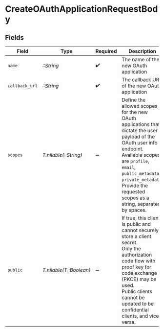 # CreateOAuthApplicationRequestBody


## Fields

| Field                                                                                                                                                                                                                                                                  | Type                                                                                                                                                                                                                                                                   | Required                                                                                                                                                                                                                                                               | Description                                                                                                                                                                                                                                                            | Example                                                                                                                                                                                                                                                                |
| ---------------------------------------------------------------------------------------------------------------------------------------------------------------------------------------------------------------------------------------------------------------------- | ---------------------------------------------------------------------------------------------------------------------------------------------------------------------------------------------------------------------------------------------------------------------- | ---------------------------------------------------------------------------------------------------------------------------------------------------------------------------------------------------------------------------------------------------------------------- | ---------------------------------------------------------------------------------------------------------------------------------------------------------------------------------------------------------------------------------------------------------------------- | ---------------------------------------------------------------------------------------------------------------------------------------------------------------------------------------------------------------------------------------------------------------------- |
| `name`                                                                                                                                                                                                                                                                 | *::String*                                                                                                                                                                                                                                                             | :heavy_check_mark:                                                                                                                                                                                                                                                     | The name of the new OAuth application                                                                                                                                                                                                                                  |                                                                                                                                                                                                                                                                        |
| `callback_url`                                                                                                                                                                                                                                                         | *::String*                                                                                                                                                                                                                                                             | :heavy_check_mark:                                                                                                                                                                                                                                                     | The callback URL of the new OAuth application                                                                                                                                                                                                                          |                                                                                                                                                                                                                                                                        |
| `scopes`                                                                                                                                                                                                                                                               | *T.nilable(::String)*                                                                                                                                                                                                                                                  | :heavy_minus_sign:                                                                                                                                                                                                                                                     | Define the allowed scopes for the new OAuth applications that dictate the user payload of the OAuth user info endpoint. Available scopes are `profile`, `email`, `public_metadata`, `private_metadata`. Provide the requested scopes as a string, separated by spaces. | profile email public_metadata                                                                                                                                                                                                                                          |
| `public`                                                                                                                                                                                                                                                               | *T.nilable(T::Boolean)*                                                                                                                                                                                                                                                | :heavy_minus_sign:                                                                                                                                                                                                                                                     | If true, this client is public and cannot securely store a client secret.<br/>Only the authorization code flow with proof key for code exchange (PKCE) may be used.<br/>Public clients cannot be updated to be confidential clients, and vice versa.                   |                                                                                                                                                                                                                                                                        |